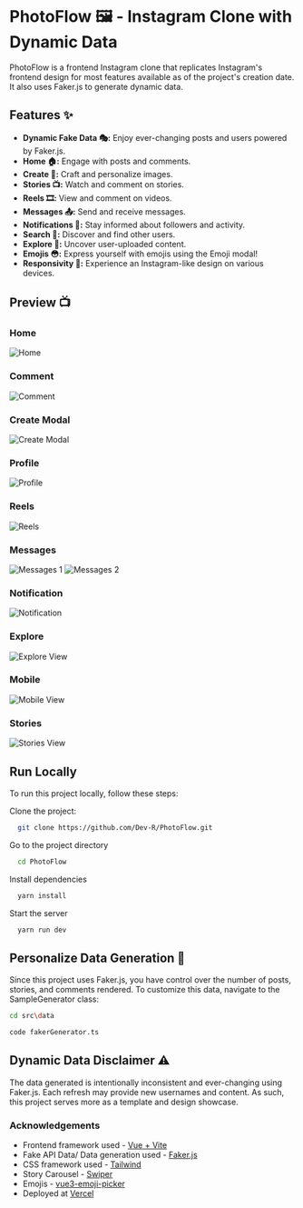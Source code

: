 # PhotoFlow 🖼️ - Instagram Clone with Dynamic Data

PhotoFlow is a frontend Instagram clone that replicates Instagram's frontend design for most features available as of the project's creation date. It also uses Faker.js to generate dynamic data.

## Features ✨

- **Dynamic Fake Data 🎭:** Enjoy ever-changing posts and users powered by Faker.js.
- **Home 🏠:** Engage with posts and comments.
- **Create 📸:** Craft and personalize images.
- **Stories 📺:** Watch and comment on stories.
- **Reels 🎞️:** View and comment on videos.
- **Messages 📤:** Send and receive messages.
- **Notifications 🔔:** Stay informed about followers and activity.
- **Search 🔎:** Discover and find other users.
- **Explore 👀:** Uncover user-uploaded content.
- **Emojis 😳:** Express yourself with emojis using the Emoji modal!
- **Responsivity 💙:** Experience an Instagram-like design on various devices.

## Preview 📺

### Home
![Home](/src/assets/images/demo/demo-home.png)

### Comment
![Comment](/src/assets/images/demo/demo-comment.png)

### Create Modal
![Create Modal](/src/assets/images/demo/demo-create.png)

### Profile
![Profile](/src/assets/images/demo/demo-profile.png)

### Reels
![Reels](/src/assets/images/demo/demo-reels.png)

### Messages
![Messages 1](/src/assets/images/demo/demo-messages-1.png)
![Messages 2](/src/assets/images/demo/demo-messages-2.png)

### Notification
![Notification](/src/assets/images/demo/demo-notification.png)

### Explore
![Explore View](/src/assets/images/demo/demo-explore.png)

### Mobile
![Mobile View](/src/assets/images/demo/demo-mobile.png)

### Stories
![Stories View](/src/assets/images/demo/demo-stories.png)

## Run Locally

To run this project locally, follow these steps:

Clone the project:

```bash
  git clone https://github.com/Dev-R/PhotoFlow.git
```

Go to the project directory

```bash
  cd PhotoFlow
```

Install dependencies

```bash
  yarn install
```

Start the server

```bash
  yarn run dev
```


## Personalize Data Generation 🧬
Since this project uses Faker.js, you have control over the number of posts, stories, and comments rendered. To customize this data, navigate to the SampleGenerator class:

``` bash
cd src\data
```
``` bash
code fakerGenerator.ts
```
## Dynamic Data Disclaimer ⚠️
The data generated is intentionally inconsistent and ever-changing using Faker.js. Each refresh may provide new usernames and content. As such, this project serves more as a template and design showcase.

### Acknowledgements

- Frontend framework used - [Vue + Vite](https://vuejs.org/)
- Fake API Data/ Data generation used - [Faker.js](https://github.com/faker-js/faker)
- CSS framework used - [Tailwind](https://tailwindcss.com/)
- Story Carousel - [Swiper](https://github.com/nolimits4web/swiper)
- Emojis - [vue3-emoji-picker](https://github.com/delowardev/vue3-emoji-picker)
- Deployed at [Vercel](https://vercel.com/)